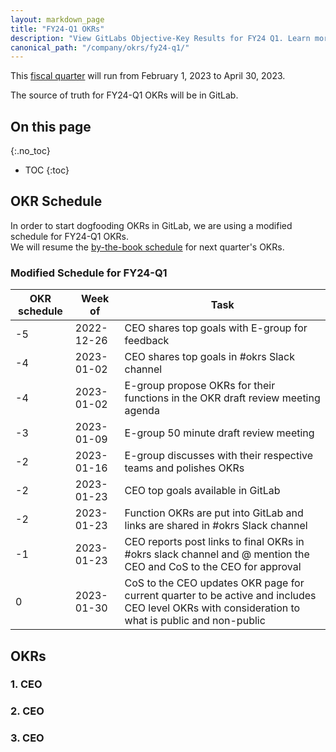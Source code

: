 ```yaml
---
layout: markdown_page
title: "FY24-Q1 OKRs"
description: "View GitLabs Objective-Key Results for FY24 Q1. Learn more here!"
canonical_path: "/company/okrs/fy24-q1/"
---
```


This [fiscal quarter](/handbook/finance/#fiscal-year) will run from February 1, 2023 to April 30, 2023.

The source of truth for FY24-Q1 OKRs will be in GitLab.

## On this page
{:.no_toc}

- TOC
{:toc}

## OKR Schedule

In order to start dogfooding OKRs in GitLab, we are using a modified schedule for FY24-Q1 OKRs.   
We will resume the [by-the-book schedule](/company/okrs/#okr-process-at-gitlab) for next quarter's OKRs.

### Modified Schedule for FY24-Q1

| OKR schedule | Week of | Task |
| ------ | ------ | ------ |
| -5 | 2022-12-26 | CEO shares top goals with E-group for feedback |
| -4 | 2023-01-02 | CEO shares top goals in #okrs Slack channel |
| -4 | 2023-01-02 | E-group propose OKRs for their functions in the OKR draft review meeting agenda |
| -3 | 2023-01-09 | E-group 50 minute draft review meeting | 
| -2 | 2023-01-16 | E-group discusses with their respective teams and polishes OKRs |
| -2 | 2023-01-23 | CEO top goals available in GitLab | 
| -2 | 2023-01-23 | Function OKRs are put into GitLab and links are shared in #okrs Slack channel |
| -1 | 2023-01-23 | CEO reports post links to final OKRs in #okrs slack channel and @ mention the CEO and CoS to the CEO for approval |
| 0  | 2023-01-30 | CoS to the CEO updates OKR page for current quarter to be active and includes CEO level OKRs with consideration to what is public and non-public |


## OKRs

### 1. CEO 

### 2. CEO

### 3. CEO

